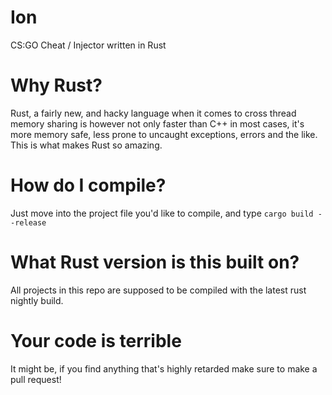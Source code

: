 # Ion
CS:GO Cheat / Injector written in Rust

# Why Rust? 
Rust, a fairly new, and hacky language when it comes to cross thread memory sharing
is however not only faster than C++ in most cases, it's more memory safe, less prone to uncaught exceptions, errors and the like. 
This is what makes Rust so amazing. 

# How do I compile? 
Just move into the project file you'd like to compile, and type
``cargo build --release``

# What Rust version is this built on?
All projects in this repo are supposed to be compiled with the latest rust nightly build. 

# Your code is terrible
It might be, if you find anything that's highly retarded make sure to make a pull request!
